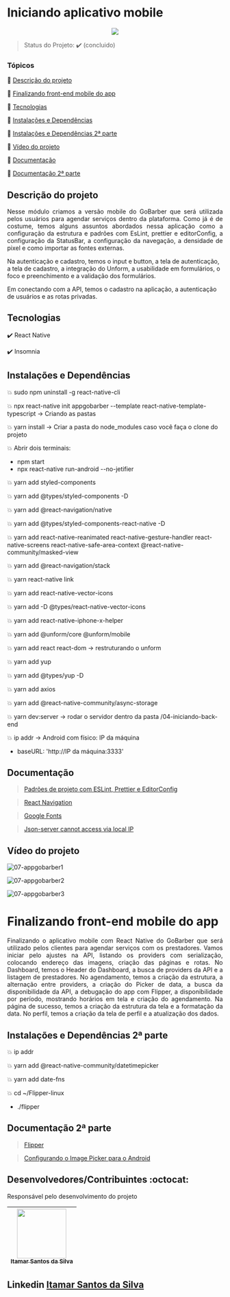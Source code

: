 <h1>Iniciando aplicativo mobile</h1>

<p align="center">
  <img src="https://img.shields.io/static/v1?label=Linguagem&message=REACT_NATIVE&color=purple&style=for-the-badge&logo=REACT_NATIVE"/>
</p>

> Status do Projeto: :heavy_check_mark: (concluido)

### Tópicos

:small_blue_diamond: [Descrição do projeto](#descrição-do-projeto)

:small_blue_diamond: [Finalizando front-end mobile do app](#finalizando-front-end-mobile-do-app)

:small_blue_diamond: [Tecnologias](#tecnologias)

:small_blue_diamond: [Instalações e Dependências](#instalações-e-dependências)

:small_blue_diamond: [Instalações e Dependências 2ª parte](#instalações-e-dependências-2ª-parte)

:small_blue_diamond: [Vídeo do projeto](#vídeo-do-projeto)

:small_blue_diamond: [Documentação](#documentação)

:small_blue_diamond: [Documentação 2ª parte](#documentação-2ª-parte)

## Descrição do projeto

<p align="justify">
Nesse módulo criamos a versão mobile do GoBarber que será utilizada pelos usuários para agendar serviços dentro da plataforma. Como já é de costume, temos alguns assuntos abordados nessa aplicação como a configuração da estrutura e padrões com EsLint, prettier e editorConfig, a configuração da StatusBar, a configuração da navegação, a
densidade de pixel e como importar as fontes externas.

Na autenticação e cadastro, temos o input e button, a tela de autenticação, a tela de cadastro, a integração do Unform, a usabilidade em formulários, o foco e preenchimento e a validação dos formulários.

Em conectando com a API, temos o cadastro na aplicação, a autenticação de usuários e as rotas privadas.
</p>

## Tecnologias

:heavy_check_mark: React Native

:heavy_check_mark: Insomnia

## Instalações e Dependências

:boom: sudo npm uninstall -g react-native-cli

:boom: npx react-native init appgobarber --template react-native-template-typescript -> Criando as pastas

:boom: yarn install -> Criar a pasta do node_modules caso você faça o clone do projeto

:boom: Abrir dois terminais:
- npm start
- npx react-native run-android --no-jetifier

:boom: yarn add styled-components

:boom: yarn add @types/styled-components -D

:boom: yarn add @react-navigation/native

:boom: yarn add @types/styled-components-react-native -D

:boom: yarn add react-native-reanimated react-native-gesture-handler react-native-screens react-native-safe-area-context @react-native-community/masked-view

:boom: yarn add @react-navigation/stack

:boom: yarn react-native link

:boom: yarn add react-native-vector-icons

:boom: yarn add -D @types/react-native-vector-icons

:boom: yarn add react-native-iphone-x-helper

:boom: yarn add @unform/core @unform/mobile

:boom: yarn add react react-dom -> restruturando o unform

:boom: yarn add yup

:boom: yarn add @types/yup -D

:boom: yarn add axios

:boom: yarn add @react-native-community/async-storage

:boom: yarn dev:server -> rodar o servidor dentro da pasta /04-iniciando-back-end

:boom: ip addr → Android com físico: IP da máquina
- baseURL: 'http://IP da máquina:3333'

## Documentação

> <a href="https://www.notion.so/Padr-es-de-projeto-com-ESLint-Prettier-e-EditorConfig-0b57b47a24724c859c0cf226aa0cc3a7" target="_blank">Padrões de projeto com ESLint, Prettier e EditorConfig</a>

> <a href="https://reactnavigation.org/docs/getting-started/" target="_blank">React Navigation</a>

> <a href="https://fonts.google.com/specimen/Roboto+Slab?preview.text_type=custom" target="_blank">Google Fonts</a>

> <a href="https://stackoverflow.com/questions/51026532/json-server-cannot-access-via-local-ip" target="_blank">Json-server cannot access via local IP</a>

## Vídeo do projeto

<p align="justify">

</p>

![07-appgobarber1](https://user-images.githubusercontent.com/54650669/110561988-6dc0ed80-8127-11eb-88d1-1a634341e839.gif)

![07-appgobarber2](https://user-images.githubusercontent.com/54650669/110562079-a06ae600-8127-11eb-9808-da7309171cf8.gif)

![07-appgobarber3](https://user-images.githubusercontent.com/54650669/110562186-c98b7680-8127-11eb-85af-69b9bcdd1e7e.gif)

## <h1>Finalizando front-end mobile do app</h1>

<p align="justify">
  Finalizando o aplicativo mobile com React Native do GoBarber que será utilizado pelos clientes para agendar serviços com os prestadores. Vamos iniciar pelo ajustes na API, listando os providers com serialização, colocando endereço das imagens, criação das páginas e rotas. No Dashboard, temos o Header do Dashboard, a busca de providers da API e a listagem de prestadores. No agendamento, temos a criação da estrutura, a alternação entre providers, a criação do Picker de data, a busca da disponibilidade da API, a debugação do app com Flipper, a disponibilidade por período, mostrando horários em tela e criação do agendamento. Na página de sucesso, temos a criação da estrutura da tela e a formatação da data. No perfil, temos a criação da tela de perfil e a atualização dos dados.
</p>

## Instalações e Dependências 2ª parte

:boom: ip addr

:boom: yarn add @react-native-community/datetimepicker

:boom: yarn add date-fns

:boom: cd ~/Flipper-linux
- ./flipper

## Documentação 2ª parte

> <a href="https://fbflipper.com/" target="_blank">Flipper</a>

> <a href="https://www.notion.so/Configurando-o-Image-Picker-para-o-Android-d1a4ec6ca7c34ad59e7a68ec0d2b2e19" target="_blank">Configurando o Image Picker para o Android</a>

## Desenvolvedores/Contribuintes :octocat:

Responsável pelo desenvolvimento do projeto

| [<img src="https://avatars0.githubusercontent.com/u/54650669?s=460&u=256c0c28b9d5560d21d734ceedb09439a7521cc2&v=4" width=115><br><sub>Itamar Santos da Silva</sub>](https://github.com/itamar1986) |
| :---: |

## Linkedin <a href="https://www.linkedin.com/in/itamar-santos-da-silva-463b0a176" target="_blank"> Itamar Santos da Silva</a>
